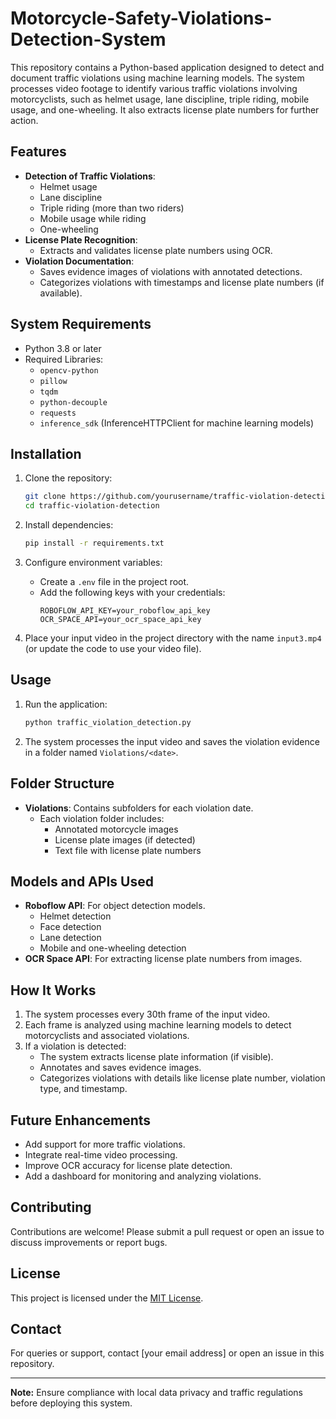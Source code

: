 # Motorcycle-Safety-Violations-Detection-System

This repository contains a Python-based application designed to detect and document traffic violations using machine learning models. The system processes video footage to identify various traffic violations involving motorcyclists, such as helmet usage, lane discipline, triple riding, mobile usage, and one-wheeling. It also extracts license plate numbers for further action.

## Features

- **Detection of Traffic Violations**:
  - Helmet usage
  - Lane discipline
  - Triple riding (more than two riders)
  - Mobile usage while riding
  - One-wheeling
- **License Plate Recognition**:
  - Extracts and validates license plate numbers using OCR.
- **Violation Documentation**:
  - Saves evidence images of violations with annotated detections.
  - Categorizes violations with timestamps and license plate numbers (if available).

## System Requirements

- Python 3.8 or later
- Required Libraries: 
  - `opencv-python`
  - `pillow`
  - `tqdm`
  - `python-decouple`
  - `requests`
  - `inference_sdk` (InferenceHTTPClient for machine learning models)

## Installation

1. Clone the repository:
   ```bash
   git clone https://github.com/yourusername/traffic-violation-detection.git
   cd traffic-violation-detection
   ```

2. Install dependencies:
   ```bash
   pip install -r requirements.txt
   ```

3. Configure environment variables:
   - Create a `.env` file in the project root.
   - Add the following keys with your credentials:
     ```env
     ROBOFLOW_API_KEY=your_roboflow_api_key
     OCR_SPACE_API=your_ocr_space_api_key
     ```

4. Place your input video in the project directory with the name `input3.mp4` (or update the code to use your video file).

## Usage

1. Run the application:
   ```bash
   python traffic_violation_detection.py
   ```

2. The system processes the input video and saves the violation evidence in a folder named `Violations/<date>`.

## Folder Structure

- **Violations**: Contains subfolders for each violation date. 
  - Each violation folder includes:
    - Annotated motorcycle images
    - License plate images (if detected)
    - Text file with license plate numbers

## Models and APIs Used

- **Roboflow API**: For object detection models.
  - Helmet detection
  - Face detection
  - Lane detection
  - Mobile and one-wheeling detection
- **OCR Space API**: For extracting license plate numbers from images.

## How It Works

1. The system processes every 30th frame of the input video.
2. Each frame is analyzed using machine learning models to detect motorcyclists and associated violations.
3. If a violation is detected:
   - The system extracts license plate information (if visible).
   - Annotates and saves evidence images.
   - Categorizes violations with details like license plate number, violation type, and timestamp.

## Future Enhancements

- Add support for more traffic violations.
- Integrate real-time video processing.
- Improve OCR accuracy for license plate detection.
- Add a dashboard for monitoring and analyzing violations.

## Contributing

Contributions are welcome! Please submit a pull request or open an issue to discuss improvements or report bugs.

## License

This project is licensed under the [MIT License](LICENSE).

## Contact

For queries or support, contact [your email address] or open an issue in this repository.

---

**Note:** Ensure compliance with local data privacy and traffic regulations before deploying this system.
```
